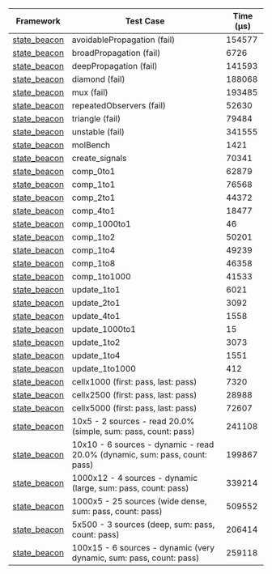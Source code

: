 | Framework | Test Case | Time (μs) |
| --- | --- | --- |
| [state_beacon](https://github.com/jinyus/dart_beacon) | avoidablePropagation (fail) | 154577 |
| [state_beacon](https://github.com/jinyus/dart_beacon) | broadPropagation (fail) | 6726 |
| [state_beacon](https://github.com/jinyus/dart_beacon) | deepPropagation (fail) | 141593 |
| [state_beacon](https://github.com/jinyus/dart_beacon) | diamond (fail) | 188068 |
| [state_beacon](https://github.com/jinyus/dart_beacon) | mux (fail) | 193485 |
| [state_beacon](https://github.com/jinyus/dart_beacon) | repeatedObservers (fail) | 52630 |
| [state_beacon](https://github.com/jinyus/dart_beacon) | triangle (fail) | 79484 |
| [state_beacon](https://github.com/jinyus/dart_beacon) | unstable (fail) | 341555 |
| [state_beacon](https://github.com/jinyus/dart_beacon) | molBench | 1421 |
| [state_beacon](https://github.com/jinyus/dart_beacon) | create_signals | 70341 |
| [state_beacon](https://github.com/jinyus/dart_beacon) | comp_0to1 | 62879 |
| [state_beacon](https://github.com/jinyus/dart_beacon) | comp_1to1 | 76568 |
| [state_beacon](https://github.com/jinyus/dart_beacon) | comp_2to1 | 44372 |
| [state_beacon](https://github.com/jinyus/dart_beacon) | comp_4to1 | 18477 |
| [state_beacon](https://github.com/jinyus/dart_beacon) | comp_1000to1 | 46 |
| [state_beacon](https://github.com/jinyus/dart_beacon) | comp_1to2 | 50201 |
| [state_beacon](https://github.com/jinyus/dart_beacon) | comp_1to4 | 49239 |
| [state_beacon](https://github.com/jinyus/dart_beacon) | comp_1to8 | 46358 |
| [state_beacon](https://github.com/jinyus/dart_beacon) | comp_1to1000 | 41533 |
| [state_beacon](https://github.com/jinyus/dart_beacon) | update_1to1 | 6021 |
| [state_beacon](https://github.com/jinyus/dart_beacon) | update_2to1 | 3092 |
| [state_beacon](https://github.com/jinyus/dart_beacon) | update_4to1 | 1558 |
| [state_beacon](https://github.com/jinyus/dart_beacon) | update_1000to1 | 15 |
| [state_beacon](https://github.com/jinyus/dart_beacon) | update_1to2 | 3073 |
| [state_beacon](https://github.com/jinyus/dart_beacon) | update_1to4 | 1551 |
| [state_beacon](https://github.com/jinyus/dart_beacon) | update_1to1000 | 412 |
| [state_beacon](https://github.com/jinyus/dart_beacon) | cellx1000 (first: pass, last: pass) | 7320 |
| [state_beacon](https://github.com/jinyus/dart_beacon) | cellx2500 (first: pass, last: pass) | 28988 |
| [state_beacon](https://github.com/jinyus/dart_beacon) | cellx5000 (first: pass, last: pass) | 72607 |
| [state_beacon](https://github.com/jinyus/dart_beacon) | 10x5 - 2 sources - read 20.0% (simple, sum: pass, count: pass) | 241108 |
| [state_beacon](https://github.com/jinyus/dart_beacon) | 10x10 - 6 sources - dynamic - read 20.0% (dynamic, sum: pass, count: pass) | 199867 |
| [state_beacon](https://github.com/jinyus/dart_beacon) | 1000x12 - 4 sources - dynamic (large, sum: pass, count: pass) | 339214 |
| [state_beacon](https://github.com/jinyus/dart_beacon) | 1000x5 - 25 sources (wide dense, sum: pass, count: pass) | 509552 |
| [state_beacon](https://github.com/jinyus/dart_beacon) | 5x500 - 3 sources (deep, sum: pass, count: pass) | 206414 |
| [state_beacon](https://github.com/jinyus/dart_beacon) | 100x15 - 6 sources - dynamic (very dynamic, sum: pass, count: pass) | 259118 |
